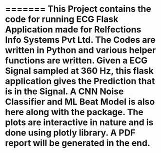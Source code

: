 =======
This Project contains the code for running ECG Flask Application made for Relfections Info Systems Pvt Ltd. The Codes are written in
Python and various helper functions are written. Given a ECG Signal sampled at 360 Hz, this flask application gives the Prediction 
that is in the Signal. A CNN Noise Classifier and ML Beat Model is also here along with the package. The plots are interactive in 
nature and is done using plotly library. A PDF report will be generated in the end.
=======
